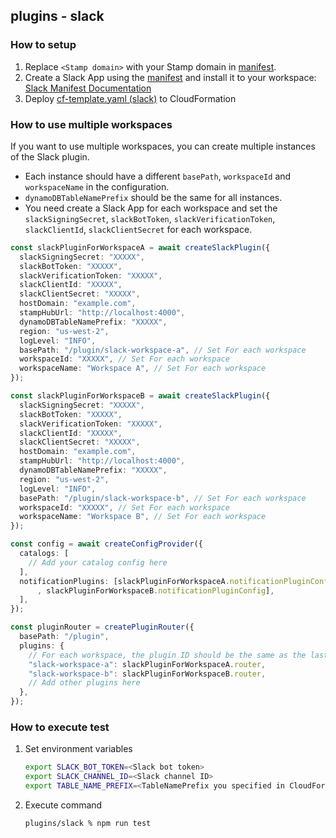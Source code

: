 ## plugins - slack

### How to setup

1. Replace `<Stamp domain>` with your Stamp domain in [manifest](./manifest.yml).
2. Create a Slack App using the [manifest](./manifest.yml) and install it to your workspace: [Slack Manifest Documentation](https://api.slack.com/reference/manifests)
3. Deploy [cf-template.yaml (slack)](./cf-template.yaml) to CloudFormation

### How to use multiple workspaces

If you want to use multiple workspaces, you can create multiple instances of the Slack plugin.

- Each instance should have a different `basePath`, `workspaceId` and `workspaceName` in the configuration.
- `dynamoDBTableNamePrefix` should be the same for all instances.
- You need create a Slack App for each workspace and set the `slackSigningSecret`, `slackBotToken`, `slackVerificationToken`, `slackClientId`, `slackClientSecret` for each workspace.

```ts
const slackPluginForWorkspaceA = await createSlackPlugin({
  slackSigningSecret: "XXXXX",
  slackBotToken: "XXXXX",
  slackVerificationToken: "XXXXX",
  slackClientId: "XXXXX",
  slackClientSecret: "XXXXX",
  hostDomain: "example.com",
  stampHubUrl: "http://localhost:4000",
  dynamoDBTableNamePrefix: "XXXXX",
  region: "us-west-2",
  logLevel: "INFO",
  basePath: "/plugin/slack-workspace-a", // Set For each workspace
  workspaceId: "XXXXX", // Set For each workspace
  workspaceName: "Workspace A", // Set For each workspace
});

const slackPluginForWorkspaceB = await createSlackPlugin({
  slackSigningSecret: "XXXXX",
  slackBotToken: "XXXXX",
  slackVerificationToken: "XXXXX",
  slackClientId: "XXXXX",
  slackClientSecret: "XXXXX",
  hostDomain: "example.com",
  stampHubUrl: "http://localhost:4000",
  dynamoDBTableNamePrefix: "XXXXX",
  region: "us-west-2",
  logLevel: "INFO",
  basePath: "/plugin/slack-workspace-b", // Set For each workspace
  workspaceId: "XXXXX", // Set For each workspace
  workspaceName: "Workspace B", // Set For each workspace
});

const config = await createConfigProvider({
  catalogs: [
    // Add your catalog config here
  ],
  notificationPlugins: [slackPluginForWorkspaceA.notificationPluginConfig
      , slackPluginForWorkspaceB.notificationPluginConfig],
  ],
});

const pluginRouter = createPluginRouter({
  basePath: "/plugin",
  plugins: {
    // For each workspace, the plugin ID should be the same as the last segment of the basePath
    "slack-workspace-a": slackPluginForWorkspaceA.router,
    "slack-workspace-b": slackPluginForWorkspaceB.router,
    // Add other plugins here
  },
});
```

### How to execute test

1. Set environment variables

   ```bash
   export SLACK_BOT_TOKEN=<Slack bot token>
   export SLACK_CHANNEL_ID=<Slack channel ID>
   export TABLE_NAME_PREFIX=<TableNamePrefix you specified in CloudFormation template>
   ```

2. Execute command

   ```bash
   plugins/slack % npm run test
   ```
